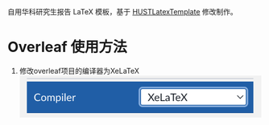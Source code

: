 自用华科研究生报告 LaTeX 模板，基于 [HUSTLatexTemplate](https://github.com/ywang-wnlo/HUSTLatexTemplate) 修改制作。

# Overleaf 使用方法

1. 修改overleaf项目的编译器为XeLaTeX
![](./assets/overleaf1.png)

